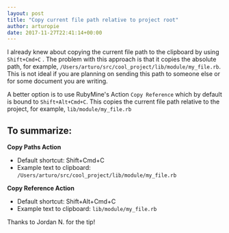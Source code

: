 ```yaml
---
layout: post
title: "Copy current file path relative to project root"
author: arturopie
date: 2017-11-27T22:41:14+00:00
---
```




I already knew about copying the current file path to the clipboard by using `Shift+Cmd+C` . The problem with this approach is that it copies the absolute path, for example, `/Users/arturo/src/cool_project/lib/module/my_file.rb`. This is not ideal if you are planning on sending this path to someone else or for some document you are writing. 

A better option is to use RubyMine's Action `Copy Reference` which by default is bound to `Shift+Alt+Cmd+C`. This copies the current file path relative to the project, for example, `lib/module/my_file.rb`

## To summarize:

**Copy Paths Action**

* Default shortcut: Shift+Cmd+C
* Example text to clipboard: `/Users/arturo/src/cool_project/lib/module/my_file.rb`

**Copy Reference  Action**

* Default shortcut: Shift+Alt+Cmd+C
* Example text to clipboard: `lib/module/my_file.rb`

Thanks to Jordan N. for the tip!
